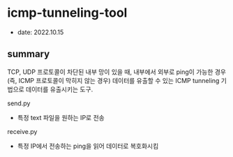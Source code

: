 # icmp-tunneling-tool

- date: 2022.10.15

## summary

TCP, UDP 프로토콜이 차단된 내부 망이 있을 때, 내부에서 외부로 ping이 가능한 경우(즉, ICMP 프로토콜이 막히지 않는 경우) 데이터를 유출할 수 있는 ICMP tunneling 기법으로 데이터를 유출시키는 도구.

send.py
- 특정 text 파일을 원하는 IP로 전송

receive.py
- 특정 IP에서 전송하는 ping을 읽어 데이터로 복호화시킴

